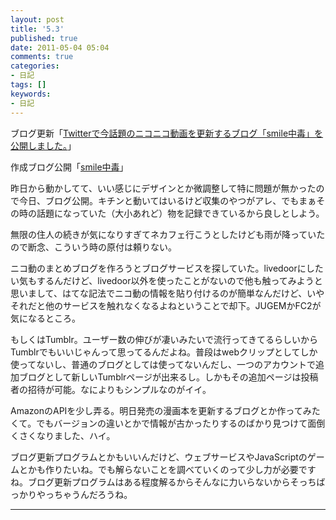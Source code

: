 ```yaml
---
layout: post
title: '5.3'
published: true
date: 2011-05-04 05:04
comments: true
categories:
- 日記
tags: []
keywords:
- 日記
---
```

ブログ更新「[Twitterで今話題のニコニコ動画を更新するブログ「smile中毒」を公開しました。](http://d.hatena.ne.jp/soramugi/20110503/1304422062 "Twitterで今話題のニコニコ動画を更新するブログ「smile中毒」を公開しました。")」

作成ブログ公開「[smile中毒](http://blog.livedoor.jp/nicotwi/ "smile中毒")」

昨日から動かしてて、いい感じにデザインとか微調整して特に問題が無かったので今日、ブログ公開。キチンと動いてはいるけど収集のやつがアレ、でもまぁその時の話題になっていた（大小あれど）物を記録できているから良しとしよう。

無限の住人の続きが気になりすぎてネカフェ行こうとしたけども雨が降っていたので断念、こういう時の原付は頼りない。

ニコ動のまとめブログを作ろうとブログサービスを探していた。livedoorにしたい気もするんだけど、livedoor以外を使ったことがないので他も触ってみようと思いまして、はてな記法でニコ動の情報を貼り付けるのが簡単なんだけど、いやそれだと他のサービスを触れなくなるよねということで却下。JUGEMかFC2が気になるところ。

もしくはTumblr。ユーザー数の伸びが凄いみたいで流行ってきてるらしいからTumblrでもいいじゃんって思ってるんだよね。普段はwebクリップとしてしか使ってないし、普通のブログとしては使ってないんだし、一つのアカウントで追加ブログとして新しいTumblrページが出来るし。しかもその追加ページは投稿者の招待が可能。なによりもシンプルなのがイイ。

AmazonのAPIを少し弄る。明日発売の漫画本を更新するブログとか作ってみたくて。でもバージョンの違いとかで情報が古かったりするのばかり見つけて面倒くさくなりました、ハイ。

ブログ更新プログラムとかもいいんだけど、ウェブサービスやJavaScriptのゲームとかも作りたいね。でも解らないことを調べていくのって少し力が必要ですね。ブログ更新プログラムはある程度解るからそんなに力いらないからそっちばっかりやっちゃうんだろうね。

---

